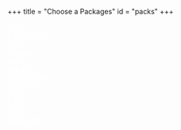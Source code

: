 +++
title = "Choose a Packages"
id = "packs"
+++

<div class="container" role="main">
<div id="wrapper">
<div id="firstdiv" class="bkg-03">
<div id="seconddiv" class="bkg-02">


<div class="row row-centered">
<div class="col-xs-3 back-yellow-01 col-centered"><a href="/amazon-web-services-presentation-pack/" class="link01" style="color:white">AWS<br />Presentation
<br /><i class="i01 fa fa-file-powerpoint-o"></i>
</a></div>
<div class="col-xs-3 back-yellow-01 col-centered"><a href="/amazon-web-services-training-pack/" class="link01" style="color:white">AWS<br />Training
<br /><i class="i01 fa fa-book"></i>
</a></div>
<div class="col-xs-3 back-yellow-01 col-centered"><a href="/amazon-web-services-solution-pack/" class="link01" style="color:white">AWS<br />Solution
<br /><i class="i01 fa fa-cloud"></i>
</a></div>
</div>


<div class="row row-centered">
<div class="col-xs-3 back-yellow-01 col-centered"><a href="/project-management-pack/" class="link01" style="color:white">AWS Project<br />Manager
<br /><i class="i01 fa fa-tasks"></i>
</a></div>
<div class="col-xs-3 back-yellow-01 col-centered"><a href="/amazon-web-services-pricing-pack/" class="link01" style="color:white">AWS<br />Pricing
<br /><i class="i01 fa fa-eur"></i>
</a></div>
<div class="col-xs-3 back-yellow-01 col-centered"><a href="/amazon-web-services-enhanced-pack/" class="link01" style="color:white">AWS<br />Enhanced
<br /><i class="i01 fa fa-plus"></i>
</a></div>
</div>
</div>
</div>
</div>
</div>
